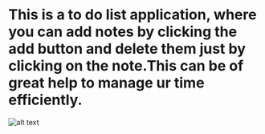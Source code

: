 # This is a to do list application, where you can add notes by clicking the add button and delete them just by clicking on the note.This can be of great help to manage ur time efficiently.
![alt text](http://url/to/img.png)
